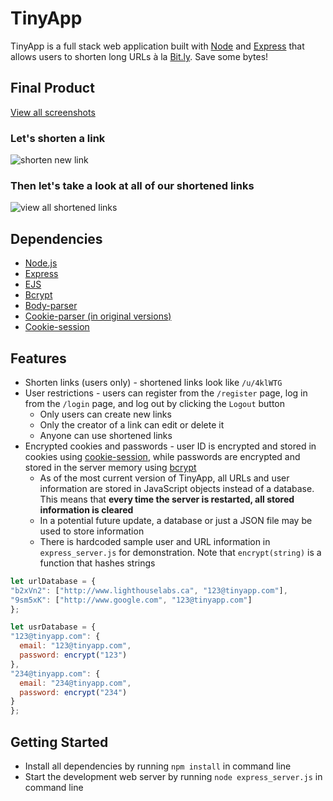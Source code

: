 # TinyApp

TinyApp is a full stack web application built with [Node](https://nodejs.org) and [Express](https://expressjs.com) that allows users to shorten long URLs à la [Bit.ly](https://bit.ly). Save some bytes!

## Final Product
[View all screenshots](https://github.com/kaichesterni/tiny-app/tree/master/screenshots)

### Let's shorten a link
![shorten new link](https://github.com/kaichesterni/tiny-app/raw/master/screenshots/newlink.png)

### Then let's take a look at all of our shortened links
![view all shortened links](https://github.com/kaichesterni/tiny-app/raw/master/screenshots/tinylinks.png)

## Dependencies

* [Node.js](https://nodejs.org)
* [Express](https://expressjs.com)
* [EJS](http://ejs.co/)
* [Bcrypt](https://www.npmjs.com/package/bcrypt)
* [Body-parser](https://www.npmjs.com/package/body-parser-json)
* [Cookie-parser (in original versions)](https://www.npmjs.com/package/cookie-parser)
* [Cookie-session](https://www.npmjs.com/package/cookie-session)

## Features

* Shorten links (users only) - shortened links look like `/u/4klWTG`
* User restrictions - users can register from the `/register` page, log in from the `/login` page, and log out by clicking the `Logout` button
  * Only users can create new links
  * Only the creator of a link can edit or delete it
  * Anyone can use shortened links
* Encrypted cookies and passwords - user ID is encrypted and stored in cookies using [cookie-session](https://www.npmjs.com/package/cookie-session), while passwords are encrypted and stored in the server memory using [bcrypt](https://www.npmjs.com/package/bcrypt)
  * As of the most current version of TinyApp, all URLs and user information are stored in JavaScript objects instead of a database. This means that **every time the server is restarted, all stored information is cleared**
  * In a potential future update, a database or just a JSON file may be used to store information
  * There is hardcoded sample user and URL information in `express_server.js` for demonstration. Note that `encrypt(string)` is a function that hashes strings

```js
let urlDatabase = {
"b2xVn2": ["http://www.lighthouselabs.ca", "123@tinyapp.com"],
"9sm5xK": ["http://www.google.com", "123@tinyapp.com"]
};
```
```js
let usrDatabase = {
"123@tinyapp.com": {
  email: "123@tinyapp.com",
  password: encrypt("123")
},
"234@tinyapp.com": {
  email: "234@tinyapp.com",
  password: encrypt("234")
}
};
```

## Getting Started

* Install all dependencies by running `npm install` in command line
* Start the development web server by running `node express_server.js` in command line
